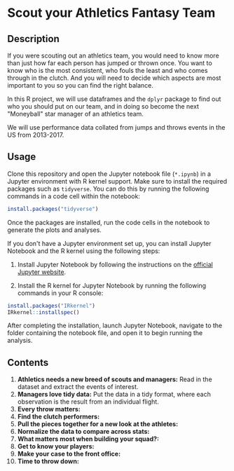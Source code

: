 # Scout your Athletics Fantasy Team
## Description
If you were scouting out an athletics team, you would need to know more than just how far each person has jumped or thrown once. You want to know who is the most consistent, who fouls the least and who comes through in the clutch. And you will need to decide which aspects are most important to you so you can find the right balance.

In this R project, we will use dataframes and the `dplyr` package to find out who you should put on our team, and in doing so become the next "Moneyball" star manager of an athletics team.

We will use performance data collated from jumps and throws events in the US from 2013-2017.
## Usage
Clone this repository and open the Jupyter notebook file (`*.ipynb`) in a Jupyter environment with R kernel support. Make sure to install the required packages such as `tidyverse`. You can do this by running the following commands in a code cell within the notebook:
``` r
install.packages("tidyverse")
```
Once the packages are installed, run the code cells in the notebook to generate the plots and analyses.

If you don't have a Jupyter environment set up, you can install Jupyter Notebook and the R kernel using the following steps:

1. Install Jupyter Notebook by following the instructions on the [official Jupyter website](https://jupyter.org/install).

2. Install the R kernel for Jupyter Notebook by running the following commands in your R console:
``` r 
install.packages("IRkernel")
IRkernel::installspec()
```
After completing the installation, launch Jupyter Notebook, navigate to the folder containing the notebook file, and open it to begin running the analysis.
## Contents
1. **Athletics needs a new breed of scouts and managers:** Read in the dataset and extract the events of interest.
2. **Managers love tidy data:** Put the data in a tidy format, where each observation is the result from an individual flight.
3. **Every throw matters:**
4. **Find the clutch performers:**
5. **Pull the pieces together for a new look at the athletes:**
6. **Normalize the data to compare across stats:**
7. **What matters most when building your squad?:**
8. **Get to know your players:**
9. **Make your case to the front office:**
10. **Time to throw down:**

